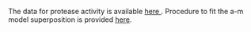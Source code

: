 The data for protease activity is available [here ](https://github.com/avaamini/protease_activity_analysis/tree/master/data/stm_kinetic).
Procedure to fit the a-m model superposition is provided [here](https://github.com/grasshopper14/a-m-kinetics).
